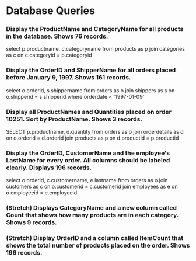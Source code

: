 # Database Queries

### Display the ProductName and CategoryName for all products in the database. Shows 76 records.

select p.productname, c.categoryname
from products as p
join categories as c
on c.categoryid = p.categoryid

### Display the OrderID and ShipperName for all orders placed before January 9, 1997. Shows 161 records.

select o.orderid, s.shippername
from orders as o
join shippers as s
on o.shipperid = s.shipperid
where orderdate < '1997-01-09'

### Display all ProductNames and Quantities placed on order 10251. Sort by ProductName. Shows 3 records.

SELECT p.productname, d.quantity
from orders as o
join orderdetails as d
on o.orderid = d.orderid
join products as p
on d.productid = p.productid

### Display the OrderID, CustomerName and the employee's LastName for every order. All columns should be labeled clearly. Displays 196 records.

select o.orderid, c.customername, e.lastname
from orders as o
join customers as c
on o.customerid = c.customerid
join employees as e
on o.employeeid = e.employeeid

### (Stretch) Displays CategoryName and a new column called Count that shows how many products are in each category. Shows 9 records.

### (Stretch) Display OrderID and a column called ItemCount that shows the total number of products placed on the order. Shows 196 records.
